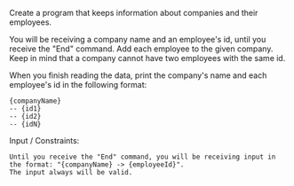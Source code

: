 Create a program that keeps information about companies and their employees. 

You will be receiving a company name and an employee's id, until you receive the "End" command. Add each employee to the given company. Keep in mind that a company cannot have two employees with the same id.

When you finish reading the data, print the company's name and each employee's id in the following format:

    {companyName}
    -- {id1}
    -- {id2}
    -- {idN}

Input / Constraints:

	Until you receive the "End" command, you will be receiving input in the format: "{companyName} -> {employeeId}".
	The input always will be valid.
